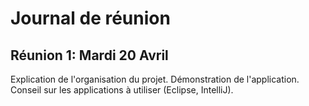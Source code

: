 # Journal de réunion

## Réunion 1: Mardi 20 Avril 
Explication de l'organisation du projet. Démonstration de l'application. Conseil sur les applications à utiliser (Eclipse, IntelliJ).